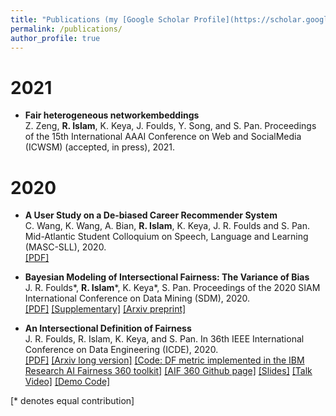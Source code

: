 ```yaml
---
title: "Publications (my [Google Scholar Profile](https://scholar.google.com/citations?user=HpfLlrsAAAAJ&hl=en&authuser=1))"
permalink: /publications/
author_profile: true
---
```


# 2021
* **Fair heterogeneous networkembeddings**<br>
Z. Zeng, **R. Islam**, K. Keya, J. Foulds, Y. Song, and S. Pan. Proceedings of the 15th International AAAI Conference on Web and SocialMedia (ICWSM) (accepted, in press), 2021.

# 2020
* **A User Study on a De-biased Career Recommender System**<br>
C. Wang, K. Wang, A. Bian, **R. Islam**, K. Keya, J. R. Foulds and S. Pan. Mid-Atlantic Student Colloquium on Speech, Language and Learning (MASC-SLL), 2020.<br>
[[PDF]](http://jfoulds.informationsystems.umbc.edu/papers/2020/Wang%20(2020)%20-%20A%20User%20Study%20on%20a%20De-biased%20Career%20Recommender%20System%20(MASC-SLL_2020).pdf)

* **Bayesian Modeling of Intersectional Fairness: The Variance of Bias**<br>
J. R. Foulds*, **R. Islam***, K. Keya*, S. Pan. Proceedings of the 2020 SIAM International Conference on Data Mining (SDM), 2020.<br>
[[PDF]](https://epubs.siam.org/doi/abs/10.1137/1.9781611976236.48) [[Supplementary]](http://jfoulds.informationsystems.umbc.edu/papers/2020/SupplementarySDM20Foulds_BayesianModelingOfIntersectionalFairness.pdf) [[Arxiv preprint]](https://arxiv.org/abs/1811.07255)

* **An Intersectional Definition of Fairness**<br>
J. R. Foulds, R. Islam, K. Keya, and S. Pan. In 36th IEEE International Conference on Data Engineering (ICDE), 2020.<br>
[[PDF]](https://ieeexplore.ieee.org/abstract/document/9101635) [[Arxiv long version]](https://arxiv.org/pdf/1807.08362.pdf)  [[Code: DF metric implemented in the IBM Research AI Fairness 360 toolkit]](http://aif360.mybluemix.net/) [[AIF 360 Github page]](https://github.com/Trusted-AI/AIF360) [[Slides]](http://jfoulds.informationsystems.umbc.edu/slides/2020/Foulds_April_2020_ICDE_Differential_Fairness.pdf) [[Talk Video]](http://jfoulds.informationsystems.umbc.edu/videos/2020/700_ICDE_Foulds.mp4) [[Demo Code]](https://github.com/rashid-islam/Differential_Fairness)










[\* denotes equal contribution]
